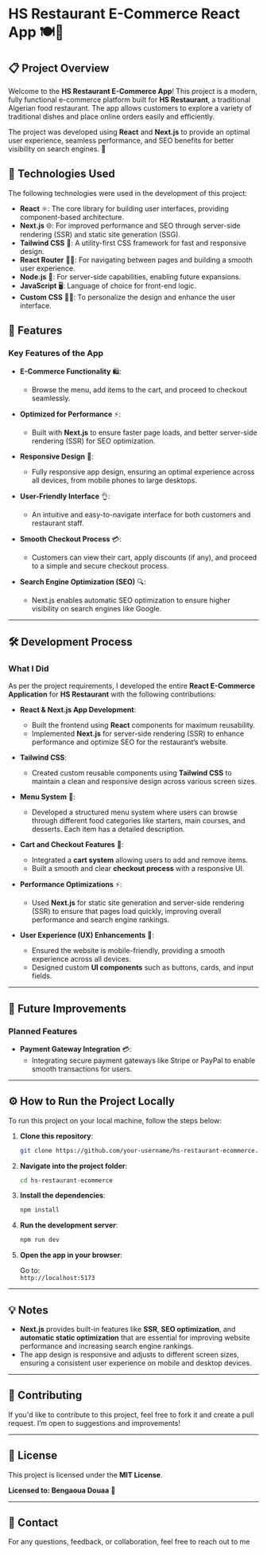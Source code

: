 
# HS Restaurant E-Commerce React App 🍽️🍕

## 📋 Project Overview

Welcome to the **HS Restaurant E-Commerce App**! This project is a modern, fully functional e-commerce platform built for **HS Restaurant**, a traditional Algerian food restaurant. The app allows customers to explore a variety of traditional dishes and place online orders easily and efficiently.

The project was developed using **React** and **Next.js** to provide an optimal user experience, seamless performance, and SEO benefits for better visibility on search engines. 🚀

## 🔧 Technologies Used

The following technologies were used in the development of this project:

- **React** ⚛️: The core library for building user interfaces, providing component-based architecture.
- **Next.js** 🌐: For improved performance and SEO through server-side rendering (SSR) and static site generation (SSG).
- **Tailwind CSS** 🎨: A utility-first CSS framework for fast and responsive design.
- **React Router** 🚶‍♂️: For navigating between pages and building a smooth user experience.
- **Node.js** 🌱: For server-side capabilities, enabling future expansions.
- **JavaScript** 🖥️: Language of choice for front-end logic.
- **Custom CSS** 🧑‍🎨: To personalize the design and enhance the user interface.

## 🚀 Features

### Key Features of the App

- **E-Commerce Functionality** 🛍️:  
  - Browse the menu, add items to the cart, and proceed to checkout seamlessly.
  
- **Optimized for Performance** ⚡:  
  - Built with **Next.js** to ensure faster page loads, and better server-side rendering (SSR) for SEO optimization.
  
- **Responsive Design** 📱:  
  - Fully responsive app design, ensuring an optimal experience across all devices, from mobile phones to large desktops.

- **User-Friendly Interface** 👌:  
  - An intuitive and easy-to-navigate interface for both customers and restaurant staff.

- **Smooth Checkout Process** 💳:  
  - Customers can view their cart, apply discounts (if any), and proceed to a simple and secure checkout process.

- **Search Engine Optimization (SEO)** 🔍:  
  - Next.js enables automatic SEO optimization to ensure higher visibility on search engines like Google.

---

## 🛠️ Development Process

### What I Did

As per the project requirements, I developed the entire **React E-Commerce Application** for **HS Restaurant** with the following contributions:

- **React & Next.js App Development**:  
  - Built the frontend using **React** components for maximum reusability.
  - Implemented **Next.js** for server-side rendering (SSR) to enhance performance and optimize SEO for the restaurant’s website.
  
- **Tailwind CSS**:  
  - Created custom reusable components using **Tailwind CSS** to maintain a clean and responsive design across various screen sizes.

- **Menu System** 🍲:  
  - Developed a structured menu system where users can browse through different food categories like starters, main courses, and desserts. Each item has a detailed description.

- **Cart and Checkout Features** 🛒:  
  - Integrated a **cart system** allowing users to add and remove items.
  - Built a smooth and clear **checkout process** with a responsive UI.

- **Performance Optimizations** ⚡:  
  - Used **Next.js** for static site generation and server-side rendering (SSR) to ensure that pages load quickly, improving overall performance and search engine rankings.
  
- **User Experience (UX) Enhancements** 🎯:  
  - Ensured the website is mobile-friendly, providing a smooth experience across all devices.
  - Designed custom **UI components** such as buttons, cards, and input fields.

---

## 🌱 Future Improvements

### Planned Features

- **Payment Gateway Integration** 💳:  
  - Integrating secure payment gateways like Stripe or PayPal to enable smooth transactions for users.


---

## ⚙️ How to Run the Project Locally

To run this project on your local machine, follow the steps below:

1. **Clone this repository**:

   ```bash
   git clone https://github.com/your-username/hs-restaurant-ecommerce.git
   ```

2. **Navigate into the project folder**:

   ```bash
   cd hs-restaurant-ecommerce
   ```

3. **Install the dependencies**:

   ```bash
   npm install
   ```

4. **Run the development server**:

   ```bash
   npm run dev
   ```

5. **Open the app in your browser**:

   Go to:  
   `http://localhost:5173`

---

## 💡 Notes

- **Next.js** provides built-in features like **SSR**, **SEO optimization**, and **automatic static optimization** that are essential for improving website performance and increasing search engine rankings.
- The app design is responsive and adjusts to different screen sizes, ensuring a consistent user experience on mobile and desktop devices.

---

## 🤝 Contributing

If you'd like to contribute to this project, feel free to fork it and create a pull request. I’m open to suggestions and improvements!

---

## 📄 License

This project is licensed under the **MIT License**.  

**Licensed to: Bengaoua Douaa** 📜

---

## 💬 Contact

For any questions, feedback, or collaboration, feel free to reach out to me 

